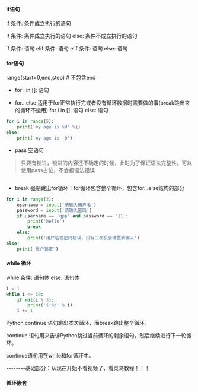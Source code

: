 #### if语句
if 条件:
  条件成立执行的语句


if 条件:
  条件成立执行的语句
else:
  条件不成立执行的语句

if 条件:
  语句
elif 条件:
  语句
elif 条件:
  语句
else:
  语句
#### for语句

range(start=0,end,step) # 不包含end

- for i in []:
  语句

- for...else 适用于for正常执行完或者没有循环数据时需要做的事(break跳出来的循环不适用)
for i in []:
  语句
else:
  语句
```python
for i in range(5):
    print('my age is %d' %i)
else:
    print('my age is -0')
```
- pass 空语句
> 只要有锁进，锁进的内容还不确定的时候，此时为了保证语法完整性，可以使用pass占位，不会报语法错误
```python
```
- break 强制跳出for循环！for循环包含整个循环，包含for...else结构的部分
```python
for i in range(3):
    username = input('请输入用户名')
    password = input('请输入密码')
    if username == 'qpp' and password == '11':
        print('hello')
        break
    else:
        print('用户名或密码错误，只有三次机会请重新输入')
else:
    print('账户锁定')
```

#### while 循环
while 条件:
      语句体
else:
      语句体
```python
i = 1
while i <= 30:
    if not(i % 3):
        print('i:%d' % i)
    i += 1

```
Python continue 语句跳出本次循环，而break跳出整个循环。

continue 语句用来告诉Python跳过当前循环的剩余语句，然后继续进行下一轮循环。

continue语句用在while和for循环中。

--------基础部分：从现在开始不看视频了，看菜鸟教程！！！
#### 循环嵌套

